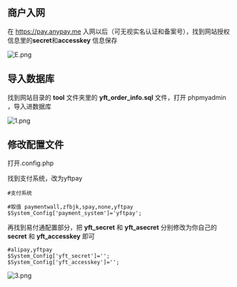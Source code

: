 ## 商户入网

在 https://pay.anypay.me 入网以后（可无视实名认证和备案号），找到网站授权信息里的**secret**和**accesskey** 信息保存

![E.png](https://i.loli.net/2018/02/24/5a90f0a5a91ef.png)

## 导入数据库

找到网站目录的 **tool** 文件夹里的 **yft_order_info.sql** 文件，打开 phpmyadmin ，导入进数据库

![1.png](https://i.loli.net/2018/02/24/5a90f0cbbe4ef.png)



## 修改配置文件

打开.config.php

找到支付系统，改为yftpay

```
#支付系统

#取值 paymentwall,zfbjk,spay,none,yftpay
$System_Config['payment_system']='yftpay';
```

再找到易付通配置部分，把 **yft_secret** 和 **yft_asecret** 分别修改为你自己的 **secret** 和  **yft_accesskey** 即可

```
#alipay,yftpay
$System_Config['yft_secret']='';
$System_Config['yft_accesskey']='';
```

![3.png](https://i.loli.net/2018/02/24/5a90f22ec2f9b.png)
